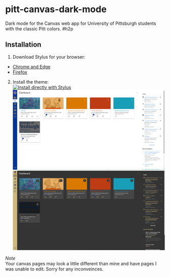 # pitt-canvas-dark-mode
 
Dark mode for the Canvas web app for University of Pittsburgh students with the classic Pitt colors. #h2p

## Installation
1. Download Stylus for your browser: 
  - [Chrome and Edge](https://chrome.google.com/webstore/detail/stylus/clngdbkpkpeebahjckkjfobafhncgmne?hl=en)
  - [Firefox](https://addons.mozilla.org/firefox/addon/styl-us/)
2. Install the theme: <br />
[![Install directly with Stylus](https://img.shields.io/badge/Install%20directly%20with-Stylus-00adad.svg)](https://raw.githubusercontent.com/robbyhorvath/pitt-canvas-dark-mode/master/theme.user.css)
![Sample Image](showcase-before.png)
![Sample Image](showcase-after.png)

_Note_<br />
Your canvas pages may look a little different than mine and have pages I was unable to edit. Sorry for any inconveinces.
